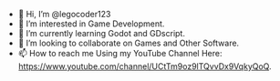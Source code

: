 - 👋 Hi, I’m @legocoder123
- 👀 I’m interested in Game Development.
- 🌱 I’m currently learning Godot and GDscript.
- 💞️ I’m looking to collaborate on Games and Other Software.
- 📫 How to reach me Using my YouTube Channel Here: https://www.youtube.com/channel/UCtTm9oz9lTQvvDx9VqkyQoQ.

<!---
legocoder123/legocoder123 is a ✨ special ✨ repository because its `README.md` (this file) appears on your GitHub profile.
You can click the Preview link to take a look at your changes.
--->

